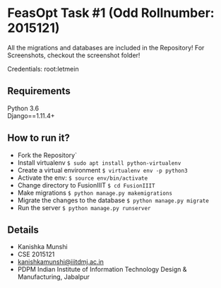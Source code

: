 # FeasOpt Task #1 (Odd Rollnumber: 2015121)
All the migrations and databases are included in the Repository!
For Screenshots, checkout the screenshot folder!

Credentials: root:letmein

## Requirements

Python 3.6  
Django==1.11.4+  

## How to run it?

  * Fork the Repository`  
  * Install virtualenv `$ sudo apt install python-virtualenv`  
  * Create a virtual environment `$ virtualenv env -p python3`  
  * Activate the env: `$ source env/bin/activate`  
  * Change directory to FusionIIIT `$ cd FusionIIIT`
  * Make migrations `$ python manage.py makemigrations`  
  * Migrate the changes to the database `$ python manage.py migrate`  
  * Run the server `$ python manage.py runserver`
  
 ## Details

  * Kanishka Munshi  
  * CSE 2015121
  * kanishkamunshi@iiitdmj.ac.in  
  * PDPM Indian Institute of Information Technology Design & Manufacturing, Jabalpur
